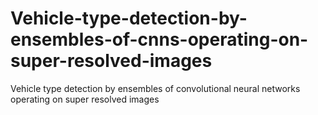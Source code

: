 # Vehicle-type-detection-by-ensembles-of-cnns-operating-on-super-resolved-images
Vehicle type detection by ensembles of convolutional neural networks operating on super resolved images
